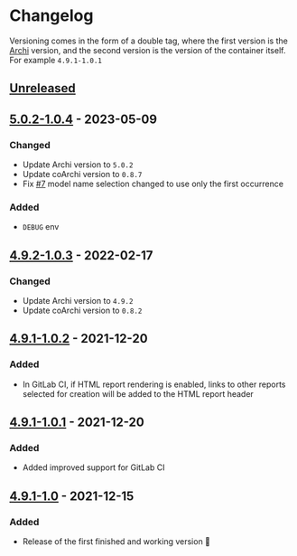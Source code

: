 # Changelog

Versioning comes in the form of a double tag, where the first version is the
[Archi][] version, and the second version is the version of the container
itself. For example `4.9.1-1.0.1`

## [Unreleased]

## [5.0.2-1.0.4] - 2023-05-09

### Changed <!-- markdownlint-disable no-duplicate-header -->

* Update Archi version to `5.0.2`
* Update coArchi version to `0.8.7`
* Fix [#7](https://github.com/WoozyMasta/archimate-ci-image/issues/7)
  model name selection changed to use only the first occurrence

### Added <!-- markdownlint-disable no-duplicate-header -->

* `DEBUG` env

## [4.9.2-1.0.3] - 2022-02-17

### Changed <!-- markdownlint-disable no-duplicate-header -->

* Update Archi version to `4.9.2`
* Update coArchi version to `0.8.2`

## [4.9.1-1.0.2] - 2021-12-20

### Added <!-- markdownlint-disable no-duplicate-header -->

* In GitLab CI, if HTML report rendering is enabled, links to other reports
  selected for creation will be added to the HTML report header

## [4.9.1-1.0.1] - 2021-12-20

### Added <!-- markdownlint-disable no-duplicate-header -->

* Added improved support for GitLab CI

## [4.9.1-1.0] - 2021-12-15

### Added <!-- markdownlint-disable no-duplicate-header -->

* Release of the first finished and working version 🥳

<!-- Links -->
[Archi]: https://github.com/archimatetool/archi "Archi: ArchiMate Modelling Tool"
<!-- Version compare links -->
[Unreleased]: https://github.com/WoozyMasta/archimate-ci-image/compare/5.0.2-1.0.4...HEAD
[5.0.2-1.0.4]: https://github.com/WoozyMasta/archimate-ci-image/compare/4.9.2-1.0.3...5.0.2-1.0.4
[4.9.2-1.0.3]: https://github.com/WoozyMasta/archimate-ci-image/compare/4.9.1-1.0.2...4.9.2-1.0.3
[4.9.1-1.0.2]: https://github.com/WoozyMasta/archimate-ci-image/compare/4.9.1-1.0.1...4.9.1-1.0.2
[4.9.1-1.0.1]: https://github.com/WoozyMasta/archimate-ci-image/compare/4.9.1-1.0...4.9.1-1.0.1
[4.9.1-1.0]: https://github.com/WoozyMasta/archimate-ci-image/tree/4.9.1-1.0
